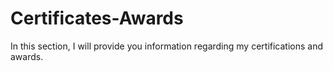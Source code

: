 # Certificates-Awards
In this section, I will provide you information regarding my certifications and awards.
